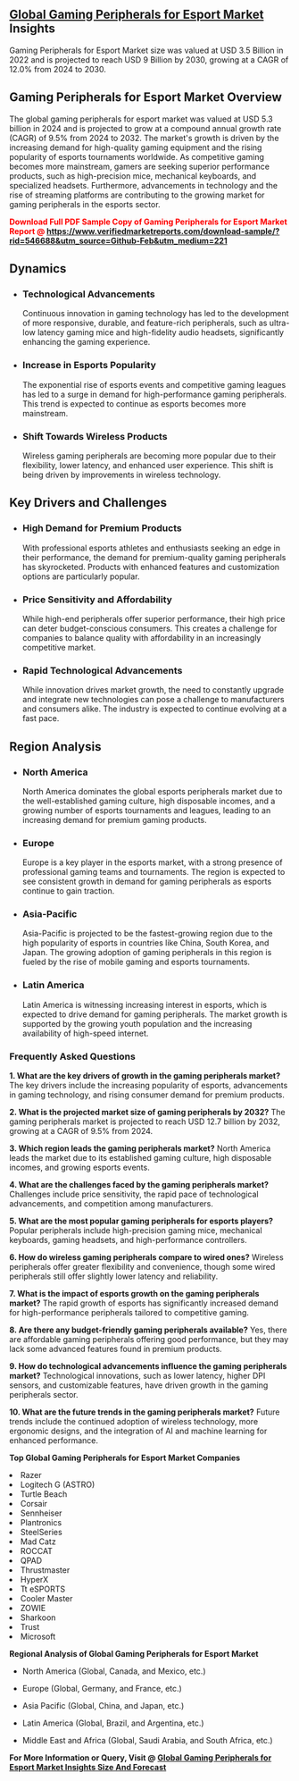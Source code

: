 <h2><a href="https://www.verifiedmarketreports.com/download-sample/?rid=546688&amp;utm_source=Github&amp;utm_medium=221" target="_blank">Global Gaming Peripherals for Esport Market</a> Insights</h2><p>Gaming Peripherals for Esport Market size was valued at USD 3.5 Billion in 2022 and is projected to reach USD 9 Billion by 2030, growing at a CAGR of 12.0% from 2024 to 2030.</p><p> <h2>Gaming Peripherals for Esport Market Overview</h2> <p>The global gaming peripherals for esport market was valued at USD 5.3 billion in 2024 and is projected to grow at a compound annual growth rate (CAGR) of 9.5% from 2024 to 2032. The market's growth is driven by the increasing demand for high-quality gaming equipment and the rising popularity of esports tournaments worldwide. As competitive gaming becomes more mainstream, gamers are seeking superior performance products, such as high-precision mice, mechanical keyboards, and specialized headsets. Furthermore, advancements in technology and the rise of streaming platforms are contributing to the growing market for gaming peripherals in the esports sector.</p> <p><strong><p><span class=""><span style="color: #ff0000;"><strong>Download Full PDF Sample Copy of Gaming Peripherals for Esport Market Report</strong> @ </span><a href="https://www.verifiedmarketreports.com/download-sample/?rid=546688&amp;utm_source=Github-Feb&amp;utm_medium=221" target="_blank">https://www.verifiedmarketreports.com/download-sample/?rid=546688&amp;utm_source=Github-Feb&amp;utm_medium=221</a></span></p></strong></p> <h2>Dynamics</h2> <ul> <li><h3>Technological Advancements</h3> Continuous innovation in gaming technology has led to the development of more responsive, durable, and feature-rich peripherals, such as ultra-low latency gaming mice and high-fidelity audio headsets, significantly enhancing the gaming experience.</li> <li><h3>Increase in Esports Popularity</h3> The exponential rise of esports events and competitive gaming leagues has led to a surge in demand for high-performance gaming peripherals. This trend is expected to continue as esports becomes more mainstream.</li> <li><h3>Shift Towards Wireless Products</h3> Wireless gaming peripherals are becoming more popular due to their flexibility, lower latency, and enhanced user experience. This shift is being driven by improvements in wireless technology.</li> </ul> <h2>Key Drivers and Challenges</h2> <ul> <li><h3>High Demand for Premium Products</h3> With professional esports athletes and enthusiasts seeking an edge in their performance, the demand for premium-quality gaming peripherals has skyrocketed. Products with enhanced features and customization options are particularly popular.</li> <li><h3>Price Sensitivity and Affordability</h3> While high-end peripherals offer superior performance, their high price can deter budget-conscious consumers. This creates a challenge for companies to balance quality with affordability in an increasingly competitive market.</li> <li><h3>Rapid Technological Advancements</h3> While innovation drives market growth, the need to constantly upgrade and integrate new technologies can pose a challenge to manufacturers and consumers alike. The industry is expected to continue evolving at a fast pace.</li> </ul> <h2>Region Analysis</h2> <ul> <li><h3>North America</h3> North America dominates the global esports peripherals market due to the well-established gaming culture, high disposable incomes, and a growing number of esports tournaments and leagues, leading to an increasing demand for premium gaming products.</li> <li><h3>Europe</h3> Europe is a key player in the esports market, with a strong presence of professional gaming teams and tournaments. The region is expected to see consistent growth in demand for gaming peripherals as esports continue to gain traction.</li> <li><h3>Asia-Pacific</h3> Asia-Pacific is projected to be the fastest-growing region due to the high popularity of esports in countries like China, South Korea, and Japan. The growing adoption of gaming peripherals in this region is fueled by the rise of mobile gaming and esports tournaments.</li> <li><h3>Latin America</h3> Latin America is witnessing increasing interest in esports, which is expected to drive demand for gaming peripherals. The market growth is supported by the growing youth population and the increasing availability of high-speed internet.</li> </ul> <h3>Frequently Asked Questions</h3> <p><strong>1. What are the key drivers of growth in the gaming peripherals market?</strong> The key drivers include the increasing popularity of esports, advancements in gaming technology, and rising consumer demand for premium products.</p> <p><strong>2. What is the projected market size of gaming peripherals by 2032?</strong> The gaming peripherals market is projected to reach USD 12.7 billion by 2032, growing at a CAGR of 9.5% from 2024.</p> <p><strong>3. Which region leads the gaming peripherals market?</strong> North America leads the market due to its established gaming culture, high disposable incomes, and growing esports events.</p> <p><strong>4. What are the challenges faced by the gaming peripherals market?</strong> Challenges include price sensitivity, the rapid pace of technological advancements, and competition among manufacturers.</p> <p><strong>5. What are the most popular gaming peripherals for esports players?</strong> Popular peripherals include high-precision gaming mice, mechanical keyboards, gaming headsets, and high-performance controllers.</p> <p><strong>6. How do wireless gaming peripherals compare to wired ones?</strong> Wireless peripherals offer greater flexibility and convenience, though some wired peripherals still offer slightly lower latency and reliability.</p> <p><strong>7. What is the impact of esports growth on the gaming peripherals market?</strong> The rapid growth of esports has significantly increased demand for high-performance peripherals tailored to competitive gaming.</p> <p><strong>8. Are there any budget-friendly gaming peripherals available?</strong> Yes, there are affordable gaming peripherals offering good performance, but they may lack some advanced features found in premium products.</p> <p><strong>9. How do technological advancements influence the gaming peripherals market?</strong> Technological innovations, such as lower latency, higher DPI sensors, and customizable features, have driven growth in the gaming peripherals sector.</p> <p><strong>10. What are the future trends in the gaming peripherals market?</strong> Future trends include the continued adoption of wireless technology, more ergonomic designs, and the integration of AI and machine learning for enhanced performance.</p> </p><p><strong>Top Global Gaming Peripherals for Esport Market Companies</strong></p><div data-test-id=""><p><li>Razer</li><li> Logitech G (ASTRO)</li><li> Turtle Beach</li><li> Corsair</li><li> Sennheiser</li><li> Plantronics</li><li> SteelSeries</li><li> Mad Catz</li><li> ROCCAT</li><li> QPAD</li><li> Thrustmaster</li><li> HyperX</li><li> Tt eSPORTS</li><li> Cooler Master</li><li> ZOWIE</li><li> Sharkoon</li><li> Trust</li><li> Microsoft</li></p><div><strong>Regional Analysis of&nbsp;Global Gaming Peripherals for Esport Market</strong></div><ul><li dir="ltr"><p dir="ltr">North America&nbsp;(Global, Canada, and Mexico, etc.)</p></li><li dir="ltr"><p dir="ltr">Europe (Global, Germany, and France, etc.)</p></li><li dir="ltr"><p dir="ltr">Asia Pacific&nbsp;(Global, China, and Japan, etc.)</p></li><li dir="ltr"><p dir="ltr">Latin America&nbsp;(Global, Brazil, and Argentina, etc.)</p></li><li dir="ltr">Middle East and Africa&nbsp;(Global, Saudi Arabia, and South Africa, etc.)</li></ul><p><strong>For More Information or Query, Visit @&nbsp;</strong><strong><a href="https://www.verifiedmarketreports.com/product/gaming-peripherals-for-esport-market/?utm_source=Github&amp;utm_medium=221" target="_blank">Global Gaming Peripherals for Esport Market Insights Size And Forecast</a></strong></p></div>
